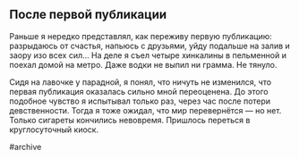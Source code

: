 
## После первой публикации

Раньше я нередко представлял, как переживу первую публикацию: разрыдаюсь от счастья, напьюсь с друзьями, уйду подальше на залив и заору изо всех сил… На деле я съел четыре хинкалины в пельменной и поехал домой на метро. Даже водки не выпил ни грамма. Не тянуло.

Сидя на лавочке у парадной, я понял, что ничуть не изменился, что первая публикация оказалась сильно мной переоценена. До этого подобное чувство я испытывал только раз, через час после потери девственности. Тогда я тоже ожидал, что мир перевернётся — но нет. Только сигареты кончились невовремя. Пришлось переться в круглосуточный киоск.

#archive